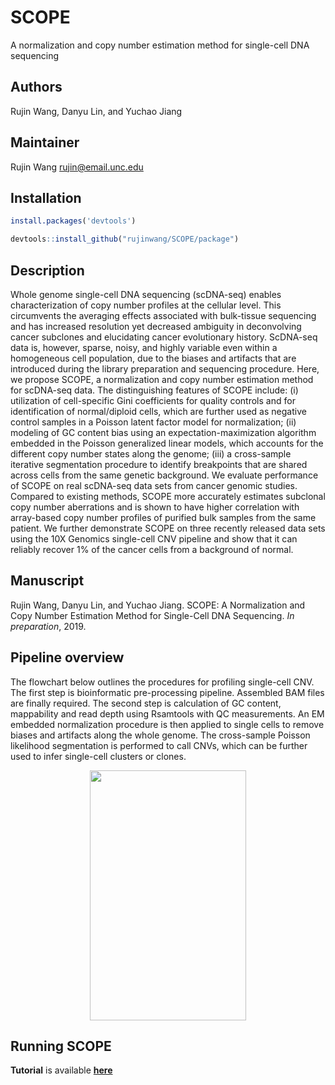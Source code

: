 # SCOPE
A normalization and copy number estimation method for single-cell DNA sequencing


## Authors
Rujin Wang, Danyu Lin, and Yuchao Jiang


## Maintainer
Rujin Wang <rujin@email.unc.edu>


## Installation
```r
install.packages('devtools')

devtools::install_github("rujinwang/SCOPE/package")
```

## Description
Whole genome single-cell DNA sequencing (scDNA-seq) enables characterization of copy number profiles at the cellular level. This circumvents the averaging effects associated with bulk-tissue sequencing and has increased resolution yet decreased ambiguity in deconvolving cancer subclones and elucidating cancer evolutionary history. ScDNA-seq data is, however, sparse, noisy, and highly variable even within a homogeneous cell population, due to the biases and artifacts that are introduced during the library preparation and sequencing procedure. Here, we propose SCOPE, a normalization and copy number estimation method for scDNA-seq data. The distinguishing features of SCOPE include: (i) utilization of cell-specific Gini coefficients for quality controls and for identification of normal/diploid cells, which are further used as negative control samples in a Poisson latent factor model for normalization; (ii) modeling of GC content bias using an expectation-maximization algorithm embedded in the Poisson generalized linear models, which accounts for the different copy number states along the genome; (iii) a cross-sample iterative segmentation procedure to identify breakpoints that are shared across cells from the same genetic background. We evaluate performance of SCOPE on real scDNA-seq data sets from cancer genomic studies. Compared to existing methods, SCOPE more accurately estimates subclonal copy number aberrations and is shown to have higher correlation with array-based copy number profiles of purified bulk samples from the same patient. We further demonstrate SCOPE on three recently released data sets using the 10X Genomics single-cell CNV pipeline and show that it can reliably recover 1% of the cancer cells from a background of normal.


## Manuscript
Rujin Wang, Danyu Lin, and Yuchao Jiang. SCOPE: A Normalization and Copy Number Estimation Method for Single-Cell DNA Sequencing. _In preparation_, 2019.


## Pipeline overview
The flowchart below outlines the procedures for profiling single-cell CNV. The first step is bioinformatic pre-processing pipeline. Assembled BAM files are finally required. The second step is calculation of GC content, mappability and read depth using Rsamtools with QC measurements. An EM embedded normalization procedure is then applied to single cells to remove biases and artifacts along the whole genome. The cross-sample Poisson likelihood segmentation is performed to call CNVs, which can be further used to infer single-cell clusters or clones.

<p align="center">
  <img src='https://github.com/rujinwang/SCOPE/blob/master/demo/Figure1_SCOPE_outline.jpg' width='250' height='400'>
</p>

## Running SCOPE
**Tutorial** is available [**here**](http://raw.githubusercontent.com/rujinwang/SCOPE/blob/master/SCOPE_tutorial.html)

